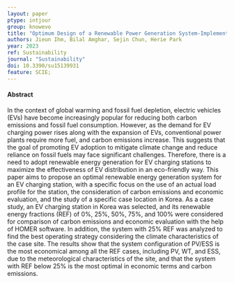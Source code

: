 ```yaml
---
layout: paper
ptype: intjour
group: knowevo
title: "Optimum Design of a Renewable Power Generation System-Implemented-Electric Vehicle Charging Station in South Korea"
authors: Jieun Ihm, Bilal Amghar, Sejin Chun, Herie Park
year: 2023
ref: Sustainability 
journal: "Sustainability"
doi: 10.3390/su15139931
feature: SCIE;
---
```


<h4><span class="badge badge-info">Abstract</span></h4>
In the context of global warming and fossil fuel depletion, electric vehicles (EVs) have become increasingly popular for reducing both carbon emissions and fossil fuel consumption. However, as the demand for EV charging power rises along with the expansion of EVs, conventional power plants require more fuel, and carbon emissions increase. This suggests that the goal of promoting EV adoption to mitigate climate change and reduce reliance on fossil fuels may face significant challenges. Therefore, there is a need to adopt renewable energy generation for EV charging stations to maximize the effectiveness of EV distribution in an eco-friendly way. This paper aims to propose an optimal renewable energy generation system for an EV charging station, with a specific focus on the use of an actual load profile for the station, the consideration of carbon emissions and economic evaluation, and the study of a specific case location in Korea. As a case study, an EV charging station in Korea was selected, and its renewable energy fractions (REF) of 0%, 25%, 50%, 75%, and 100% were considered for comparison of carbon emissions and economic evaluation with the help of HOMER software. In addition, the system with 25% REF was analyzed to find the best operating strategy considering the climate characteristics of the case site. The results show that the system configuration of PV/ESS is the most economical among all the REF cases, including PV, WT, and ESS, due to the meteorological characteristics of the site, and that the system with REF below 25% is the most optimal in economic terms and carbon emissions.
